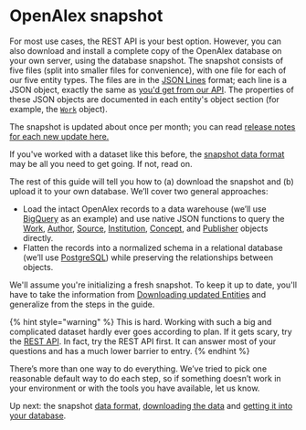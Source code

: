 # OpenAlex snapshot

For most use cases, the REST API is your best option. However, you can also download and install a complete copy of the OpenAlex database on your own server, using the database snapshot. The snapshot consists of five files (split into smaller files for convenience), with one file for each of our five entity types. The files are in the [JSON Lines](https://jsonlines.org/) format; each line is a JSON object, exactly the same as [you'd get from our API](../api-entities/works/get-a-single-work.md). The properties of these JSON objects are documented in each entity's object section (for example, the [`Work`](../api-entities/works/work-object/) object).&#x20;

The snapshot is updated about once per month; you can read [release notes for each new update here. ](https://github.com/ourresearch/openalex-guts/blob/main/files-for-datadumps/standard-format/RELEASE\_NOTES.txt)

If you've worked with a dataset like this before, the [snapshot data format](snapshot-data-format.md) may be all you need to get going. If not, read on.

The rest of this guide will tell you how to (a) download the snapshot and (b) upload it to your own database. We’ll cover two general approaches:

* Load the intact OpenAlex records to a data warehouse (we’ll use [BigQuery](https://cloud.google.com/bigquery) as an example) and use native JSON functions to query the [Work](../api-entities/works/work-object/), [Author](../api-entities/authors/author-object.md), [Source](../api-entities/venues/venue-object.md), [Institution](../api-entities/institutions/institution-object.md), [Concept](../api-entities/concepts/concept-object.md), and [Publisher](../api-entities/publishers/publisher-object.md) objects directly.
* Flatten the records into a normalized schema in a relational database (we’ll use [PostgreSQL](https://www.postgresql.org/)) while preserving the relationships between objects.

We'll assume you're initializing a fresh snapshot. To keep it up to date, you'll have to take the information from [Downloading updated Entities](snapshot-data-format.md#downloading-updated-entities) and generalize from the steps in the guide.

{% hint style="warning" %}
This is hard. Working with such a big and complicated dataset hardly ever goes according to plan. If it gets scary, try the [REST API](https://openalex.org/rest-api). In fact, try the REST API first. It can answer most of your questions and has a much lower barrier to entry.&#x20;
{% endhint %}

There’s more than one way to do everything. We’ve tried to pick one reasonable default way to do each step, so if something doesn’t work in your environment or with the tools you have available, let us know.

Up next: the snapshot [data format](snapshot-data-format.md), [downloading the data](download-to-your-machine.md) and [getting it into your database](upload-to-your-database/).
